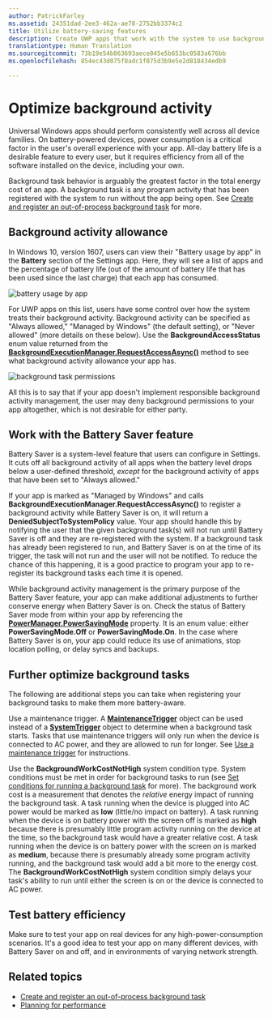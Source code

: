 ```yaml
---
author: PatrickFarley
ms.assetid: 24351dad-2ee3-462a-ae78-2752bb3374c2
title: Utilize battery-saving features
description: Create UWP apps that work with the system to use background tasks in a battery-efficient way.
translationtype: Human Translation
ms.sourcegitcommit: 73b19e54b863693aece045e5b653bc0583a676bb
ms.openlocfilehash: 854ec43d075f8adc1f875d3b9e5e2d818434edb9

---
```


# <a name="optimize-background-activity"></a>Optimize background activity

Universal Windows apps should perform consistently well across all device families. On battery-powered devices, power consumption is a critical factor in the user's overall experience with your app. All-day battery life is a desirable feature to every user, but it requires efficiency from all of the software installed on the device, including your own. 

Background task behavior is arguably the greatest factor in the total energy cost of an app. A background task is any program activity that has been registered with the system to run without the app being open. See [Create and register an out-of-process background task](https://msdn.microsoft.com/windows/uwp/launch-resume/create-and-register-an-outofproc-background-task) for more.

## <a name="background-activity-allowance"></a>Background activity allowance

In Windows 10, version 1607, users can view their "Battery usage by app" in the **Battery** section of the Settings app. Here, they will see a list of apps and the percentage of battery life (out of the amount of battery life that has been used since the last charge) that each app has consumed. 

![battery usage by app](images/battery-usage-by-app.png)

For UWP apps on this list, users have some control over how the system treats their background activity. Background activity can be specified as "Always allowed," "Managed by Windows" (the default setting), or "Never allowed" (more details on these below). Use the **BackgroundAccessStatus** enum value returned from the [**BackgroundExecutionManager.RequestAccessAsync()**](https://msdn.microsoft.com/library/windows/apps/windows.applicationmodel.background.backgroundexecutionmanager.requestaccessasync.aspx) method to see what background activity allowance your app has.

![background task permissions](images/background-task-permissions.png)

All this is to say that if your app doesn't implement responsible background activity management, the user may deny background permissions to your app altogether, which is not desirable for either party.

## <a name="work-with-the-battery-saver-feature"></a>Work with the Battery Saver feature
Battery Saver is a system-level feature that users can configure in Settings. It cuts off all background activity of all apps when the battery level drops below a user-defined threshold, *except* for the background activity of apps that have been set to "Always allowed."

If your app is marked as "Managed by Windows" and calls **BackgroundExecutionManager.RequestAccessAsync()** to register a background activity while Battery Saver is on, it will return a **DeniedSubjectToSystemPolicy** value. Your app should handle this by notifying the user that the given background task(s) will not run until Battery Saver is off and they are re-registered with the system. If a background task has already been registered to run, and Battery Saver is on at the time of its trigger, the task will not run and the user will not be notified. To reduce the chance of this happening, it is a good practice to program your app to re-register its background tasks each time it is opened.

While background activity management is the primary purpose of the Battery Saver feature, your app can make additional adjustments to further conserve energy when Battery Saver is on. Check the status of Battery Saver mode from within your app by referencing the [**PowerManager.PowerSavingMode**](https://msdn.microsoft.com/library/windows/apps/windows.phone.system.power.powermanager.powersavingmode.aspx) property. It is an enum value: either **PowerSavingMode.Off** or **PowerSavingMode.On**. In the case where Battery Saver is on, your app could reduce its use of animations, stop location polling, or delay syncs and backups. 

## <a name="further-optimize-background-tasks"></a>Further optimize background tasks
The following are additional steps you can take when registering your background tasks to make them more battery-aware.

Use a maintenance trigger. A [**MaintenanceTrigger**](https://msdn.microsoft.com/library/windows/apps/windows.applicationmodel.background.maintenancetrigger.aspx) object can be used instead of a [**SystemTrigger**](https://msdn.microsoft.com/library/windows/apps/windows.applicationmodel.background.systemtrigger.aspx) object to determine when a background task starts. Tasks that use maintenance triggers will only run when the device is connected to AC power, and they are allowed to run for longer. See [Use a maintenance trigger](https://msdn.microsoft.com/windows/uwp/launch-resume/use-a-maintenance-trigger) for instructions.

Use the **BackgroundWorkCostNotHigh** system condition type. System conditions must be met in order for background tasks to run (see [Set conditions for running a background task](https://msdn.microsoft.com/windows/uwp/launch-resume/set-conditions-for-running-a-background-task) for more). The background work cost is a measurement that denotes the *relative* energy impact of running the background task. A task running when the device is plugged into AC power would be marked as **low** (little/no impact on battery). A task running when the device is on battery power with the screen off is marked as **high** because there is presumably little program activity running on the device at the time, so the background task would have a greater relative cost. A task running when the device is on battery power with the screen *on* is marked as **medium**, because there is presumably already some program activity running, and the background task would add a bit more to the energy cost. The **BackgroundWorkCostNotHigh** system condition simply delays your task's ability to run until either the screen is on or the device is connected to AC power.

## <a name="test-battery-efficiency"></a>Test battery efficiency

Make sure to test your app on real devices for any high-power-consumption scenarios. It's a good idea to test your app on many different devices, with Battery Saver on and off, and in environments of varying network strength.

## <a name="related-topics"></a>Related topics

* [Create and register an out-of-process background task](https://msdn.microsoft.com/windows/uwp/launch-resume/create-and-register-an-outofproc-background-task)  
* [Planning for performance](https://msdn.microsoft.com/windows/uwp/debug-test-perf/planning-and-measuring-performance)  




<!--HONumber=Dec16_HO1-->


